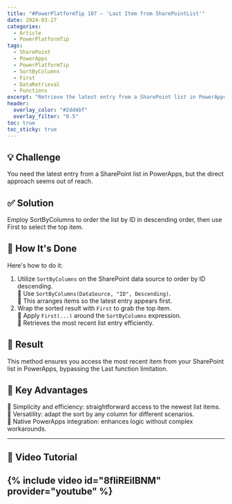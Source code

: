 ```yaml
---
title: "#PowerPlatformTip 107 – 'Last Item from SharePointList'"
date: 2024-03-27
categories:
  - Article
  - PowerPlatformTip
tags:
  - SharePoint
  - PowerApps
  - PowerPlatformTip
  - SortByColumns
  - First
  - DataRetrieval
  - Functions
excerpt: "Retrieve the latest entry from a SharePoint list in PowerApps using SortByColumns and First functions."
header:
  overlay_color: "#2dd4bf"
  overlay_filter: "0.5"
toc: true
toc_sticky: true
---
```


## 💡 Challenge
You need the latest entry from a SharePoint list in PowerApps, but the direct approach seems out of reach.

## ✅ Solution
Employ SortByColumns to order the list by ID in descending order, then use First to select the top item.

## 🔧 How It's Done
Here's how to do it:
1. Utilize `SortByColumns` on the SharePoint data source to order by ID descending.  
   🔸 Use `SortByColumns(DataSource, "ID", Descending)`.  
   🔸 This arranges items so the latest entry appears first.  
2. Wrap the sorted result with `First` to grab the top item.  
   🔸 Apply `First(...)` around the `SortByColumns` expression.  
   🔸 Retrieves the most recent list entry efficiently.

## 🎉 Result
This method ensures you access the most recent item from your SharePoint list in PowerApps, bypassing the Last function limitation.

## 🌟 Key Advantages
🔸 Simplicity and efficiency: straightforward access to the newest list items.  
🔸 Versatility: adapt the sort by any column for different scenarios.  
🔸 Native PowerApps integration: enhances logic without complex workarounds.

---

## 🎥 Video Tutorial
{% include video id="8fIiREiIBNM" provider="youtube" %}
---